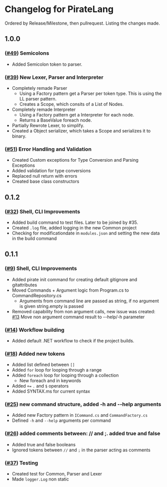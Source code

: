 # Changelog for PirateLang
Ordered by Release/Milestone, then pullrequest. Listing the changes made.

## 1.0.0
### ([#49](https://github.com/joerivanarkel/PirateLang/pull/49)) Semicolons<br>
- Added Semicolon token to parser.

### ([#39](https://github.com/joerivanarkel/PirateLang/pull/39)) New Lexer, Parser and Interpreter<br>
- Completely remade Parser
    - Using a Factory pattern get a Parser per token type. This is using the LL parser pattern.
    - Creates a Scope, which consits of a List of Nodes.
- Completely remade Interpreter
    - Using a Factory pattern get a Interpreter for each node.
    - Returns a BaseValue foreach node.
- Partially Rewrote Lexer, to simplify.
- Created a Object serializer, which takes a Scope and serializes it to binary.

### ([#51](https://github.com/joerivanarkel/PirateLang/pull/51)) Error Handling and Validation<br>
- Created Custom exceptions for Type Conversion and Parsing Exceptions
- Added validation for type conversions
- Replaced null return with errors
- Created base class constructors

## 0.1.2
### ([#32](https://github.com/joerivanarkel/PirateLang/pull/32)) Shell, CLI Improvements<br>
- Added build command to test files. Later to be joined by #35.
- Created `.log` file, added logging in the new Common project
- Checking for modificationdate in `modules.json` and setting the new data in the build command

## 0.1.1
### ([#9](https://github.com/joerivanarkel/PirateLang/pull/9)) Shell, CLI Improvements<br>
- Added pirate init command for creating default gitignore and gitattributes
- Moved Commands + Argument logic from Program.cs to CommandRepository.cs
  - Arguments from command line are passed as string, if no argument is given string.empty is passed
- Removed capability from non argument calls, new issue was created: [#13](https://github.com/joerivanarkel/PirateLang/issues/13) Move non argument command result to --help/-h parameter 

### ([#14](https://github.com/joerivanarkel/PirateLang/pull/14)) Workflow building<br>
- Added default .NET workflow to check if the project builds.

### ([#18](https://github.com/joerivanarkel/PirateLang/pull/18)) Added new tokens<br>
- Added list defined between `[]`
- Added `for` loop for looping through a range
- Added `foreach` loop for looping through a collection
    - New foreach and in keywords
- Added `+=` `.` and `$` operators
- Added SYNTAX.ms for current syntax

### ([#25](https://github.com/joerivanarkel/PirateLang/pull/25)) new command structure, added -h and --help arguments<br>
- Added new Factory pattern in `ICommand.cs` and `CommandFactory.cs`
- Defined `-h` and `--help` arguments per command

### ([#26](https://github.com/joerivanarkel/PirateLang/pull/26)) added comments between: // and ;. added true and false<br>
- Added true and false booleans
- Ignored tokens between `//` and `;` in the parser acting as comments


### ([#37](https://github.com/joerivanarkel/PirateLang/pull/37)) Testing<br>
- Created test for Common, Parser and Lexer
- Made `logger.Log` non static
